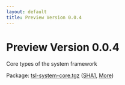 ```yaml
---
layout: default
title: Preview Version 0.0.4
---
```




# Preview Version 0.0.4
Core types of the system framework

Package: [tsl-system-core.tgz](https://typescriptlibs.org/npm/tsl-system-core.tgz) ([SHA1](https://typescriptlibs.org/npm/tsl-system-core.sha1), [More](packages.md))
